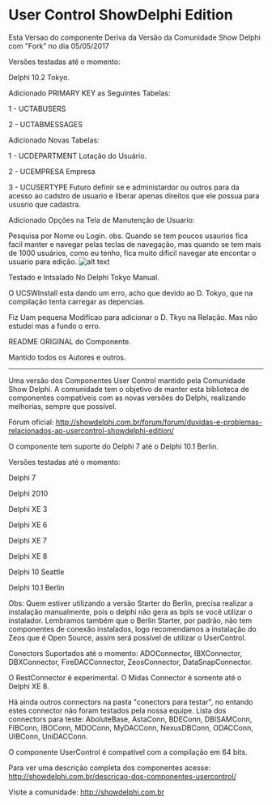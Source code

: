 # User Control ShowDelphi Edition

Esta Versao do componente Deriva da Versão da Comunidade Show Delphi com "Fork" no dia 05/05/2017

Versões testadas até o momento:

Delphi 10.2 Tokyo.
  

Adicionado PRIMARY KEY as Seguintes Tabelas:

   1 - UCTABUSERS
   
   2 - UCTABMESSAGES
   
   
Adicionado Novas Tabelas:

   1 - UCDEPARTMENT     Lotação do Usuário.
   
   2 - UCEMPRESA        Empresa     
   
   
   3 - UCUSERTYPE       Futuro definir se e administardor ou outros para da acesso ao cadstro de usuario e
						liberar apenas direitos que ele possua para ususrio que cadastra.
						
						
Adicionado Opções na Tela de Manutenção de Usuario:

Pesquisa por Nome ou Login.
 obs. Quando se tem poucos usaurios fica facil manter e navegar pelas teclas de navegação, mas quando se tem mais de 1000 usuários,  como eu tenho, fica muito dificil navegar ate encontar o usuario para edição.
 ![alt text](https://github.com/maurilima/usercontrol-sd/blob/master/TelaCadastro.PNG)
 
 
Testado e Intsalado No Delphi Tokyo Manual.

O UCSWInstall esta dando um erro, acho que devido ao D. Tokyo, que na compilação tenta carregar as depencias.

Fiz Uam pequena Modificao para adicionar o D. Tkyo na Relação. Mas não estudei mas a fundo o erro.
   

README ORIGINAL do Componente.

Mantido todos os Autores  e outros.
-- --------------------------------------------------------------------------------------------------
Uma versão dos Componentes User Control mantido pela Comunidade Show Delphi.
A comunidade tem o objetivo de manter esta biblioteca de componentes
compatíveis com as novas versões do Delphi, realizando melhorias, sempre 
que possível.

Fórum oficial: http://showdelphi.com.br/forum/forum/duvidas-e-problemas-relacionados-ao-usercontrol-showdelphi-edition/

O componente tem suporte do Delphi 7 até o Delphi 10.1 Berlin.

Versões testadas até o momento:

Delphi 7

Delphi 2010

Delphi XE 3

Delphi XE 6

Delphi XE 7

Delphi XE 8

Delphi 10 Seattle

Delphi 10.1 Berlin

Obs: Quem estiver utilizando a versão Starter do Berlin, precisa realizar a instalação manualmente,
pois o delphi não gera as bpls se você utilizar o instalador.
Lembramos também que o Berlin Starter, por padrão, não tem componentes de conexão instalados, logo
recomendamos a instalação do Zeos que é Open Source, assim será possível de utilizar o UserControl. 

Conectors Suportados até o momento:
ADOConnector, IBXConnector, DBXConnector, FireDACConnector, ZeosConnector, DataSnapConnector.

O RestConnector é experimental.
O Midas Connector é somente até o Delphi XE 8.

Há ainda outros connectors na pasta "conectors para testar", no entando estes connector não foram
testados pela nossa equipe.
Lista dos connectors para teste:
AboluteBase, AstaConn, BDEConn, DBISAMConn, FIBConn, IBOConn, MDOConn, MyDACConn,
NexusDBConn, ODACConn, UIBConn, UniDACConn.

O componente UserControl é compatível com a compilação em 64 bits.

Para ver uma descrição completa dos componentes acesse: http://showdelphi.com.br/descricao-dos-componentes-usercontrol/

Visite a comunidade: http://showdelphi.com.br





